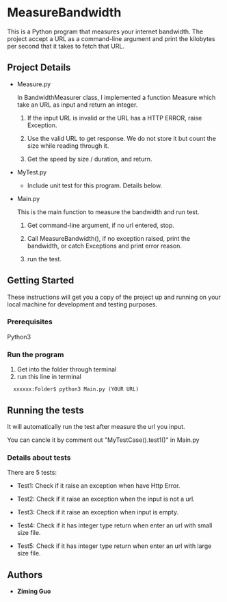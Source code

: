 # MeasureBandwidth

  This is a Python program that measures your internet bandwidth. The project accept a URL as a command-line argument and     print the kilobytes per second that it takes to fetch that URL.

## Project Details
* Measure.py

  In BandwidthMeasurer class, I implemented a function Measure which take an URL as input and return an integer.

  1. If the input URL is invalid or the URL has a HTTP ERROR, raise Exception.

  2. Use the valid URL to get response. We do not store it but count the size while reading through it.

  3. Get the speed by size / duration, and return.


* MyTest.py

  * Include unit test for this program. Details below.

* Main.py

  This is the main function to measure the bandwidth and run test.
  
  1. Get command-line argument, if no url entered, stop.
  
  2. Call MeasureBandwidth(), if no exception raised, print the bandwidth, or catch Exceptions and print error reason.
  
  3. run the test.

## Getting Started

  These instructions will get you a copy of the project up and running on your local machine for development and testing       purposes. 

### Prerequisites

  Python3


### Run the program

  1. Get into the folder through terminal
  2. run this line in terminal
  ```console
    xxxxxx:Folder$ python3 Main.py (YOUR URL)
  ```



## Running the tests

  It will automatically run the test after measure the url you input. 

  You can cancle it by comment out "MyTestCase().test1()" in Main.py

### Details about tests
  There are 5 tests:

  * Test1: Check if it raise an exception when have Http Error.

  * Test2: Check if it raise an exception when the input is not a url.

  * Test3: Check if it raise an exception when input is empty.

  * Test4: Check if it has integer type return when enter an url with small size file.

  * Test5: Check if it has integer type return when enter an url with large size file.


## Authors

  * **Ziming Guo** 


